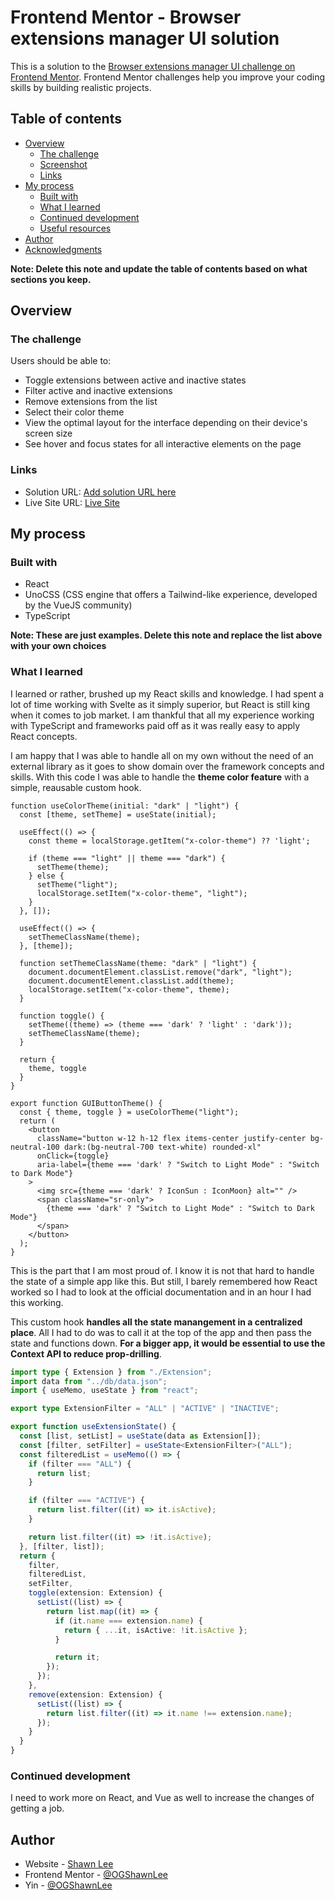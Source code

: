 # Frontend Mentor - Browser extensions manager UI solution

This is a solution to the [Browser extensions manager UI challenge on Frontend Mentor](https://www.frontendmentor.io/challenges/browser-extension-manager-ui-yNZnOfsMAp). Frontend Mentor challenges help you improve your coding skills by building realistic projects. 

## Table of contents

- [Overview](#overview)
  - [The challenge](#the-challenge)
  - [Screenshot](#screenshot)
  - [Links](#links)
- [My process](#my-process)
  - [Built with](#built-with)
  - [What I learned](#what-i-learned)
  - [Continued development](#continued-development)
  - [Useful resources](#useful-resources)
- [Author](#author)
- [Acknowledgments](#acknowledgments)

**Note: Delete this note and update the table of contents based on what sections you keep.**

## Overview

### The challenge

Users should be able to:

- Toggle extensions between active and inactive states
- Filter active and inactive extensions
- Remove extensions from the list
- Select their color theme
- View the optimal layout for the interface depending on their device's screen size
- See hover and focus states for all interactive elements on the page

<!-- ### Screenshot

![](./screenshot.jpg)

Add a screenshot of your solution. The easiest way to do this is to use Firefox to view your project, right-click the page and select "Take a Screenshot". You can choose either a full-height screenshot or a cropped one based on how long the page is. If it's very long, it might be best to crop it.

Alternatively, you can use a tool like [FireShot](https://getfireshot.com/) to take the screenshot. FireShot has a free option, so you don't need to purchase it. 

Then crop/optimize/edit your image however you like, add it to your project, and update the file path in the image above.

**Note: Delete this note and the paragraphs above when you add your screenshot. If you prefer not to add a screenshot, feel free to remove this entire section.** -->

### Links

- Solution URL: [Add solution URL here](https://your-solution-url.com)
- Live Site URL: [Live Site](https://browser-extension-manager-ui-kappa.vercel.app/)

## My process

### Built with

- React
- UnoCSS (CSS engine that offers a Tailwind-like experience, developed by the VueJS community)
- TypeScript

**Note: These are just examples. Delete this note and replace the list above with your own choices**

### What I learned

I learned or rather, brushed up my React skills and knowledge. I had spent a lot of time working with Svelte as it simply superior, but React is still king
when it comes to job market. I am thankful that all my experience working with TypeScript and frameworks paid off as it was really easy to apply React concepts.

I am happy that I was able to handle all on my own without the need of an external library as it goes to show domain over the framework concepts and skills.
With this code I was able to handle the **theme color feature** with a simple, reausable custom hook. 
```tsx
function useColorTheme(initial: "dark" | "light") {
  const [theme, setTheme] = useState(initial);
  
  useEffect(() => {
    const theme = localStorage.getItem("x-color-theme") ?? 'light';
    
    if (theme === "light" || theme === "dark") {
      setTheme(theme);
    } else {
      setTheme("light");
      localStorage.setItem("x-color-theme", "light");
    }
  }, []);

  useEffect(() => {
    setThemeClassName(theme);
  }, [theme]);
  
  function setThemeClassName(theme: "dark" | "light") {
    document.documentElement.classList.remove("dark", "light");
    document.documentElement.classList.add(theme);
    localStorage.setItem("x-color-theme", theme);
  }

  function toggle() {
    setTheme((theme) => (theme === 'dark' ? 'light' : 'dark'));
    setThemeClassName(theme);
  }

  return {
    theme, toggle
  }
}

export function GUIButtonTheme() {
  const { theme, toggle } = useColorTheme("light");
  return (
    <button 
      className="button w-12 h-12 flex items-center justify-center bg-neutral-100 dark:(bg-neutral-700 text-white) rounded-xl" 
      onClick={toggle}
      aria-label={theme === 'dark' ? "Switch to Light Mode" : "Switch to Dark Mode"}
    >
      <img src={theme === 'dark' ? IconSun : IconMoon} alt="" />
      <span className="sr-only">
        {theme === 'dark' ? "Switch to Light Mode" : "Switch to Dark Mode"}
      </span>
    </button>
  );
}
```

This is the part that I am most proud of. I know it is not that hard to handle the state of a simple app like this. But still, I barely remembered how React worked so I had to
look at the official documentation and in an hour I had this working. 

This custom hook **handles all the state manangement in a centralized place**. All I had to do was to call it at the top of the app and then pass
the state and functions down. **For a bigger app, it would be essential to use the Context API to reduce prop-drilling**.

```ts
import type { Extension } from "./Extension";
import data from "../db/data.json";
import { useMemo, useState } from "react";

export type ExtensionFilter = "ALL" | "ACTIVE" | "INACTIVE";

export function useExtensionState() {
  const [list, setList] = useState(data as Extension[]);
  const [filter, setFilter] = useState<ExtensionFilter>("ALL");
  const filteredList = useMemo(() => {
    if (filter === "ALL") {
      return list;
    }

    if (filter === "ACTIVE") {
      return list.filter((it) => it.isActive);
    }

    return list.filter((it) => !it.isActive);
  }, [filter, list]);
  return {
    filter,
    filteredList,
    setFilter,
    toggle(extension: Extension) {
      setList((list) => {
        return list.map((it) => {
          if (it.name === extension.name) {
            return { ...it, isActive: !it.isActive };
          }

          return it;
        });
      });
    },
    remove(extension: Extension) {
      setList((list) => {
        return list.filter((it) => it.name !== extension.name);
      });
    }
  }
}
```

### Continued development

I need to work more on React, and Vue as well to increase the changes of getting a job.

## Author

- Website - [Shawn Lee](https://www.lee-shawn-land.vercel.app)
- Frontend Mentor - [@OGShawnLee](https://www.frontendmentor.io/profile/OGShawnLee)
- Yin - [@OGShawnLee](https://www.yin-sable.app.vercel/OGShawnLee)

